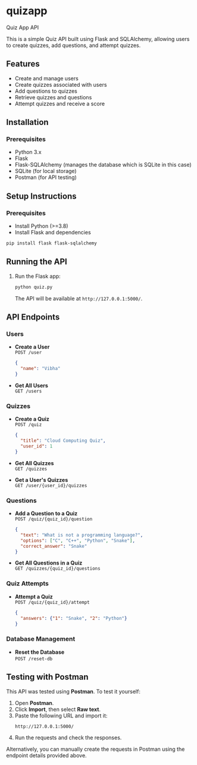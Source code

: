 # quizapp
Quiz App API

This is a simple Quiz API built using Flask and SQLAlchemy, allowing users to create quizzes, add questions, and attempt quizzes.

## Features
- Create and manage users
- Create quizzes associated with users
- Add questions to quizzes
- Retrieve quizzes and questions
- Attempt quizzes and receive a score

## Installation
### Prerequisites
- Python 3.x
- Flask
- Flask-SQLAlchemy (manages the database which is SQLite in this case)
- SQLite (for local storage)
- Postman (for API testing)

## Setup Instructions

### Prerequisites
- Install Python (>=3.8)
- Install Flask and dependencies

```bash
pip install flask flask-sqlalchemy
```

## Running the API
1. Run the Flask app:
   ```sh
   python quiz.py
   ```
   The API will be available at `http://127.0.0.1:5000/`.

## API Endpoints

### Users
- **Create a User**  
  `POST /user`
  ```json
  {
    "name": "Vibha"
  }
  ```

- **Get All Users**  
  `GET /users`

### Quizzes
- **Create a Quiz**  
  `POST /quiz`
  ```json
  {
    "title": "Cloud Computing Quiz",
    "user_id": 1
  }
  ```

- **Get All Quizzes**  
  `GET /quizzes`

- **Get a User's Quizzes**  
  `GET /user/{user_id}/quizzes`

### Questions
- **Add a Question to a Quiz**  
  `POST /quiz/{quiz_id}/question`
  ```json
  {
    "text": "What is not a programming language?",
    "options": ["C", "C++", "Python", "Snake"],
    "correct_answer": "Snake"
  }
  ```

- **Get All Questions in a Quiz**  
  `GET /quizzes/{quiz_id}/questions`

### Quiz Attempts
- **Attempt a Quiz**  
  `POST /quiz/{quiz_id}/attempt`
  ```json
  {
    "answers": {"1": "Snake", "2": "Python"}
  }
  ```

### Database Management
- **Reset the Database**  
  `POST /reset-db`

## Testing with Postman

This API was tested using **Postman**. To test it yourself:
1. Open **Postman**.
2. Click **Import**, then select **Raw text**.
3. Paste the following URL and import it:
   ```
   http://127.0.0.1:5000/
   ```
4. Run the requests and check the responses.

Alternatively, you can manually create the requests in Postman using the endpoint details provided above.


